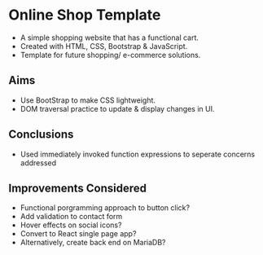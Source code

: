# Online Shop Template #
- A simple shopping website that has a functional cart.
- Created with HTML, CSS, Bootstrap & JavaScript.
- Template for future shopping/ e-commerce solutions.

## Aims ##
- Use BootStrap to make CSS lightweight.
- DOM traversal practice to update & display changes in UI.

## Conclusions ##
- Used immediately invoked function expressions to seperate concerns addressed

## Improvements Considered ##
- Functional porgramming approach to button click?
- Add validation to contact form
- Hover effects on social icons?
- Convert to React single page app?
- Alternatively, create back end on MariaDB?
